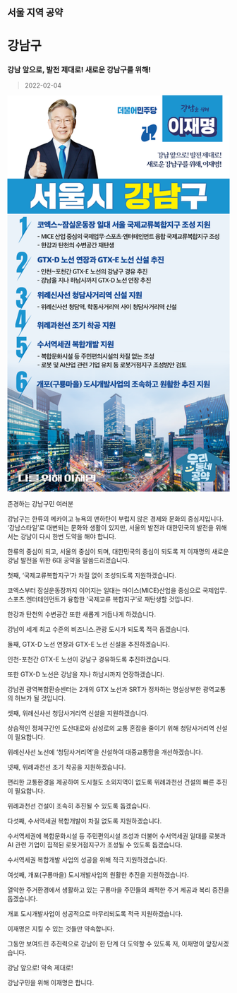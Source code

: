## 서울 지역 공약

# 강남구

### 강남 앞으로, 발전 제대로! 새로운 강남구를 위해!
> 2022-02-04

![강남 지역공약](./005_001_001.png)

존경하는 강남구민 여러분

강남구는 한류의 메카이고 뉴욕의 맨하탄이 부럽지 않은 경제와 문화의 중심지입니다. ‘강남스타일’로 대변되는 문화와 생활이 있지만, 서울의 발전과 대한민국의 발전을 위해서는 강남이 다시 한번 도약을 해야 합니다.

한류의 중심이 되고, 서울의 중심이 되며, 대한민국의 중심이 되도록 저 이재명의 새로운 강남 발전을 위한 6대 공약을 말씀드리겠습니다.

첫째, ‘국제교류복합지구’가 차질 없이 조성되도록 지원하겠습니다.

코엑스부터 잠실운동장까지 이어지는 일대는 마이스(MICE)산업을 중심으로 국제업무․스포츠․엔터테인먼트가 융합한 ‘국제교류 복합지구’로 재탄생할 것입니다.  

한강과 탄천의 수변공간 또한 새롭게 거듭나게 하겠습니다. 

강남이 세계 최고 수준의 비즈니스․관광 도시가 되도록 적극 돕겠습니다.

둘째, GTX-D 노선 연장과 GTX-E 노선 신설을 추진하겠습니다.

인천-포천간 GTX-E 노선이 강남구 경유하도록 추진하겠습니다. 

또한 GTX-D 노선은 강남을 지나 하남시까지 연장하겠습니다.  

강남권 광역복합환승센터는 2개의 GTX 노선과 SRT가 정차하는 명실상부한 광역교통의 허브가 될 것입니다.

셋째, 위례신사선 청담사거리역 신설을 지원하겠습니다.

상습적인 정체구간인 도산대로와 삼성로의 교통 혼잡을 줄이기 위해 청담사거리역 신설이 필요합니다. 

위례신사선 노선에 ‘청담사거리역’을 신설하여 대중교통망을 개선하겠습니다. 

넷째, 위례과천선 조기 착공을 지원하겠습니다.

편리한 교통환경을 제공하여 도시철도 소외지역이 없도록 위례과천선 건설의 빠른 추진이 필요합니다. 

위례과천선 건설이 조속히 추진될 수 있도록 돕겠습니다. 

다섯째, 수서역세권 복합개발이 차질 없도록 지원하겠습니다.

수서역세권에 복합문화시설 등 주민편의시설 조성과 더불어 수서역세권 일대를 로봇과 AI 관련 기업이 집적된 로봇거점지구가 조성될 수 있도록 돕겠습니다.

수서역세권 복합개발 사업의 성공을 위해 적극 지원하겠습니다. 

여섯째, 개포(구룡마을) 도시개발사업의 원활한 추진을 지원하겠습니다. 

열악한 주거환경에서 생활하고 있는 구룡마을 주민들의 쾌적한 주거 제공과 복리 증진을 돕겠습니다. 

개포 도시개발사업이 성공적으로 마무리되도록 적극 지원하겠습니다.

이재명은 지킬 수 있는 것들만 약속합니다.

그동안 보여드린 추진력으로 강남이 한 단계 더 도약할 수 있도록 저, 이재명이 앞장서겠습니다.

강남 앞으로! 약속 제대로!

강남구민을 위해 이재명은 합니다.  

						